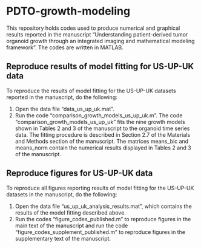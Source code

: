 # PDTO-growth-modeling

This repository holds codes used to produce numerical and graphical results reported in the manuscript “Understanding patient-derived tumor organoid growth through an integrated imaging and mathematical modeling framework”. The codes are written in MATLAB. 

## Reproduce results of model fitting for US-UP-UK data

To reproduce the results of model fitting for the US-UP-UK datasets reported in the manuscript, do the following:
1.	Open the data file “data_us_up_uk.mat”.
2.	Run the code “comparison_growth_models_us_up_uk.m”.
The code “comparison_growth_models_us_up_uk” fits the nine growth models shown in Tables 2 and 3 of the manuscript to the organoid time series data. The fitting procedure is described in Section 2.7 of the Materials and Methods section of the manuscript. The matrices means_bic and means_norm contain the numerical results displayed in Tables 2 and 3 of the manuscript.

## Reproduce figures for US-UP-UK data

To reproduce all figures reporting results of model fitting for the US-UP-UK datasets in the manuscript, do the following:
1.	Open the data file “us_up_uk_analysis_results.mat”, which contains the results of the model fitting described above.
2.	Run the codes “figure_codes_published.m” to reproduce figures in the main text of the manuscript and run the code “figure_codes_supplement_published.m” to reproduce figures in the supplementary text of the manuscript.

